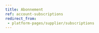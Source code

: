 ```yaml
---
title: Abonnement
ref: account-subscriptions
redirect_from:
 - platform-pages/supplier/subscriptions
---
```

